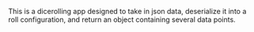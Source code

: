 This is a dicerolling app designed to take in json data, deserialize it into a roll configuration, and return an object containing several data points.